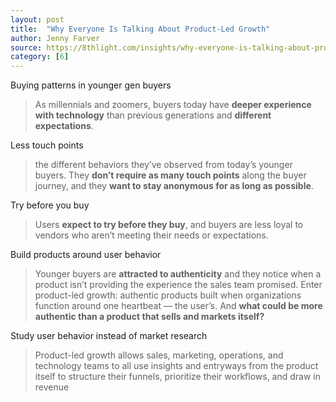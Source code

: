 ```yaml
---
layout: post
title:  "Why Everyone Is Talking About Product-Led Growth"
author: Jenny Farver
source: https://8thlight.com/insights/why-everyone-is-talking-about-product-led-growth
category: [6]
---
```


Buying patterns in younger gen buyers

> As millennials and zoomers, buyers today have **deeper experience with technology** than previous generations and **different expectations**.

Less touch points

> the different behaviors they’ve observed from today’s younger buyers. They **don’t require as many touch points** along the buyer journey, and they **want to stay anonymous for as long as possible**.

Try before you buy

> Users **expect to try before they buy**, and buyers are less loyal to vendors who aren’t meeting their needs or expectations.

Build products around user behavior

> Younger buyers are **attracted to authenticity** and they notice when a product isn’t providing the experience the sales team promised. Enter product-led growth: authentic products built when organizations function around one heartbeat — the user’s. And **what could be more authentic than a product that sells and markets itself?**

Study user behavior instead of market research

> Product-led growth allows sales, marketing, operations, and technology teams to all use insights and entryways from the product itself to structure their funnels, prioritize their workflows, and draw in revenue
